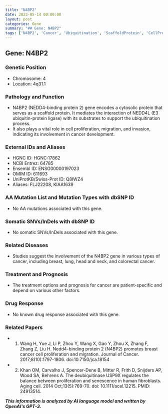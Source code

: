 ```yaml
---
title: "N4BP2"
date: 2023-05-14 00:00:00
layout: post
categories: Gene
summary: "## Gene: N4BP2"
tags: ['N4BP2', 'Cancer', 'Ubiquitination', 'ScaffoldProtein', 'CellProliferation', 'CellMigration', 'BreastCancer', 'GeneExpression']
---
```


## Gene: N4BP2

### Genetic Position
- Chromosome: 4
- Location: 4q31.1

### Pathology and Function
- N4BP2 (NEDD4-binding protein 2) gene encodes a cytosolic protein that serves as a scaffold protein. It mediates the interaction of NEDD4L (E3 ubiquitin-protein ligase) with its substrates to support the ubiquitination process.
- It also plays a vital role in cell proliferation, migration, and invasion, indicating its involvement in cancer development. 

### External IDs and Aliases
- HGNC ID: HGNC:17862
- NCBI Entrez: 64785
- Ensembl ID: ENSG00000197023
- OMIM ID: 611693
- UniProtKB/Swiss-Prot ID: Q8IWZ4
- Aliases: FLJ22208, KIAA1639

### AA Mutation List and Mutation Types with dbSNP ID
- No AA mutations associated with this gene.

### Somatic SNVs/InDels with dbSNP ID
- No somatic SNVs/InDels associated with this gene.

### Related Diseases
- Studies suggest the involvement of the N4BP2 gene in various types of cancer, including breast, lung, head and neck, and colorectal cancer.

### Treatment and Prognosis
- The treatment options and prognosis for cancer are patient-specific and depend on various other factors.

### Drug Response
- No known drug response associated with this gene.

### Related Papers
- 1. Wang H, Yue J, Li P, Zhou Y, Wang X, Gao Y, Zhou X, Zhang F, Zhang Z, Liu H. Nedd4-binding protein 2 (N4BP2) promotes breast cancer cell proliferation and migration. Journal of Cancer. 2017;8(10):1797-1806. doi:10.7150/jca.18154
- 2. Khan OM, Carvalho J, Spencer-Dene B, Mitter R, Frith D, Snijders AP, Wood SA, Behrens A. The deubiquitinase USP9X regulates the balance between proliferation and senescence in human fibroblasts. Aging cell. 2014 Oct;13(5):769-70. doi: 10.1111/acel.12215. PMID: 24913514.

**_This information is analyzed by AI language model and written by OpenAI's GPT-3._**
